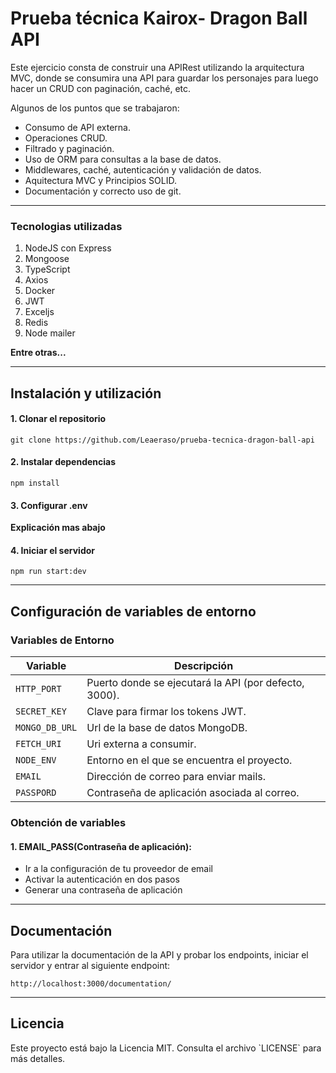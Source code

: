 # Prueba técnica Kairox- Dragon Ball API

Este ejercicio consta de construir una APIRest utilizando la arquitectura MVC, donde se consumira una API para guardar los personajes para luego hacer un CRUD con paginación, caché, etc.

<p>
Algunos de los puntos que se trabajaron:
</p>

- Consumo de API externa.
- Operaciones CRUD.
- Filtrado y paginación.
- Uso de ORM para consultas a la base de datos.
- Middlewares, caché, autenticación y validación de datos.
- Aquitectura MVC y Principios SOLID.
- Documentación y correcto uso de git.

---

### Tecnologias utilizadas

<ol>
<li>NodeJS con Express</li>
<li>Mongoose</li>
<li>TypeScript</li>
<li>Axios</li>
<li>Docker</li>
<li>JWT</li>
<li>Exceljs</li>
<li>Redis</li>
<li>Node mailer</li>
</ol>

**Entre otras...**

---

## Instalación y utilización

#### 1. Clonar el repositorio

```
git clone https://github.com/Leaeraso/prueba-tecnica-dragon-ball-api

```

#### 2. Instalar dependencias

```
npm install

```

#### 3. Configurar .env

**Explicación mas abajo**

#### 4. Iniciar el servidor

```
npm run start:dev

```

---

## Configuración de variables de entorno

### Variables de Entorno

| Variable               | Descripción                                                           |
| ---------------------- | --------------------------------------------------------------------- |
| `HTTP_PORT`            | Puerto donde se ejecutará la API (por defecto, 3000).                 |
| `SECRET_KEY`           | Clave para firmar los tokens JWT.                                     |
| `MONGO_DB_URL`         | Url de la base de datos MongoDB.                                      |
| `FETCH_URI`            | Uri externa a consumir.                                                |
| `NODE_ENV `            | Entorno en el que se encuentra el proyecto.                           |
| `EMAIL`                | Dirección de correo para enviar mails.                                |
| `PASSPORD`             | Contraseña de aplicación asociada al correo.                          |
### Obtención de variables

#### 1. EMAIL_PASS(Contraseña de aplicación):

- Ir a la configuración de tu proveedor de email
- Activar la autenticación en dos pasos
- Generar una contraseña de aplicación

---

## Documentación

<p>
Para utilizar la documentación de la API y probar los endpoints, iniciar el servidor y entrar al siguiente endpoint:

```
http://localhost:3000/documentation/

```

</p>

---

## Licencia

<p>
Este proyecto está bajo la Licencia MIT. Consulta el archivo `LICENSE` para más detalles.

</p>
